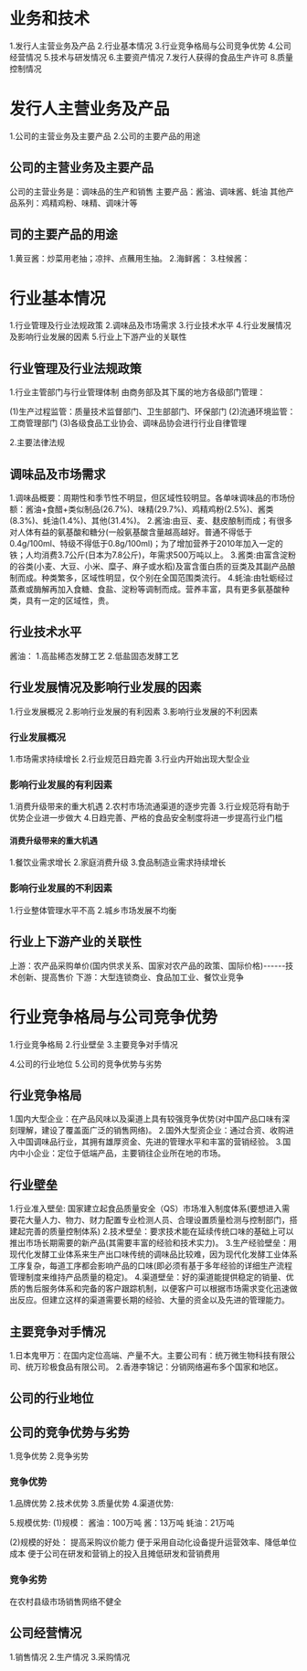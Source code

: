 # 业务和技术
1.发行人主营业务及产品
2.行业基本情况
3.行业竞争格局与公司竞争优势
4.公司经营情况
5.技术与研发情况
6.主要资产情况
7.发行人获得的食品生产许可
8.质量控制情况

# 发行人主营业务及产品
1.公司的主营业务及主要产品
2.公司的主要产品的用途

## 公司的主营业务及主要产品
公司的主营业务是：调味品的生产和销售
主要产品：酱油、调味酱、蚝油
其他产品系列：鸡精鸡粉、味精、调味汁等

## 司的主要产品的用途
1.黄豆酱：炒菜用老抽；凉拌、点蘸用生抽。
2.海鲜酱：
3.柱候酱：

# 行业基本情况
1.行业管理及行业法规政策
2.调味品及市场需求
3.行业技术水平
4.行业发展情况及影响行业发展的因素
5.行业上下游产业的关联性

## 行业管理及行业法规政策
1.行业主管部门与行业管理体制
  由商务部及其下属的地方各级部门管理：

  (1)生产过程监管：质量技术监督部门、卫生部部门、环保部门
  (2)流通环境监管：工商管理部门
  (3)各级食品工业协会、调味品协会进行行业自律管理

2.主要法律法规

## 调味品及市场需求
1.调味品概要：周期性和季节性不明显，但区域性较明显。各单味调味品的市场份额：酱油+食醋+类似制品(26.7%)、味精(29.7%)、鸡精鸡粉(2.5%)、酱类(8.3%)、蚝油(1.4%)、其他(31.4%)。
2.酱油:由豆、麦、麸皮酿制而成；有很多对人体有益的氨基酸和糖分(一般氨基酸含量越高越好。普通不得低于0.4g/100ml、特级不得低于0.8g/100ml)；为了增加营养于2010年加入一定的铁；人均消费3.7公斤(日本为7.8公斤)，年需求500万吨以上。
3.酱类:由富含淀粉的谷类(小麦、大豆、小米、糜子、麻子或水稻)及富含蛋白质的豆类及其副产品酿制而成。种类繁多，区域性明显，仅个别在全国范围类流行。
4.蚝油:由牡蛎经过蒸煮或酶解再加入食糖、食盐、淀粉等调制而成。营养丰富，具有更多氨基酸种类，具有一定的区域性，贵。

## 行业技术水平
酱油：
1.高盐稀态发酵工艺
2.低盐固态发酵工艺

## 行业发展情况及影响行业发展的因素
1.行业发展概况
2.影响行业发展的有利因素
3.影响行业发展的不利因素

### 行业发展概况
1.市场需求持续增长
2.行业规范日趋完善
3.行业内开始出现大型企业

### 影响行业发展的有利因素
1.消费升级带来的重大机遇
2.农村市场流通渠道的逐步完善
3.行业规范将有助于优势企业进一步做大
4.日趋完善、严格的食品安全制度将进一步提高行业门槛
#### 消费升级带来的重大机遇
1.餐饮业需求增长
2.家庭消费升级
3.食品制造业需求持续增长

### 影响行业发展的不利因素
1.行业整体管理水平不高
2.城乡市场发展不均衡

## 行业上下游产业的关联性
上游：农产品采购单价(国内供求关系、国家对农产品的政策、国际价格)------技术创新、提高售价
下游：大型连锁商业、食品加工业、餐饮业竞争

# 行业竞争格局与公司竞争优势
1.行业竞争格局
2.行业壁垒
3.主要竞争对手情况
  
4.公司的行业地位
5.公司的竞争优势与劣势

## 行业竞争格局
1.国内大型企业：在产品风味以及渠道上具有较强竞争优势(对中国产品口味有深刻理解，建设了覆盖面广泛的销售网络)。
2.国外大型资企业：通过合资、收购进入中国调味品行业，其拥有雄厚资金、先进的管理水平和丰富的营销经验。
3.国内中小企业：定位于低端产品，主要销往企业所在地的市场。
## 行业壁垒
1.行业准入壁垒: 国家建立起食品质量安全（QS）市场准入制度体系(要想进入需要花大量人力、物力、财力配置专业检测人员、合理设置质量检测与控制部门，搭建起完善的质量控制体系)
2.技术壁垒：要求技术能在延续传统口味的基础上可以推出市场长期需要的新产品(其需要丰富的经验和技术实力)。
3.生产经验壁垒：用现代化发酵工业体系来生产出口味传统的调味品比较难，因为现代化发酵工业体系工序复杂，每道工序都会影响产品的口味(即必须有基于多年经验的详细生产流程管理制度来维持产品质量的稳定)。
4.渠道壁垒：好的渠道能提供稳定的销量、优质的售后服务体系和完备的客户跟踪机制，以便客户可以根据市场需求变化迅速做出反应。但建立这样的渠道需要长期的经验、大量的资金以及先进的管理能力。

## 主要竞争对手情况
1.日本鬼甲万：在国内定位高端、产量不大。主要公司有：统万微生物科技有限公司、统万珍极食品有限公司。
2.香港李锦记：分销网络遍布多个国家和地区。

## 公司的行业地位

## 公司的竞争优势与劣势
1.竞争优势
2.竞争劣势

### 竞争优势
1.品牌优势
2.技术优势
3.质量优势
4.渠道优势:

5.规模优势:
  (1)规模：
    酱油：100万吨
    酱：13万吨
    蚝油：21万吨

  (2)规模的好处：
    提高采购议价能力
    便于采用自动化设备提升运营效率、降低单位成本
    便于公司在研发和营销上的投入且摊低研发和营销费用

### 竞争劣势
  在农村县级市场销售网络不健全

## 公司经营情况
1.销售情况
2.生产情况
3.采购情况